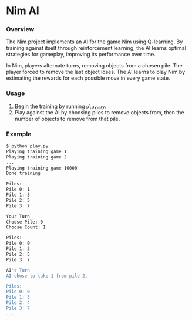 # Nim AI

### Overview
The Nim project implements an AI for the game Nim using Q-learning. By training against itself through reinforcement learning, the AI learns optimal strategies for gameplay, improving its performance over time.

In Nim, players alternate turns, removing objects from a chosen pile. The player forced to remove the last object loses. The AI learns to play Nim by estimating the rewards for each possible move in every game state.

### Usage
1. Begin the training by running `play.py`.
2. Play against the AI by choosing piles to remove objects from, then the number of objects to remove from that pile.

### Example
```bash
$ python play.py
Playing training game 1
Playing training game 2
...
Playing training game 10000
Done training

Piles:
Pile 0: 1
Pile 1: 3
Pile 2: 5
Pile 3: 7

Your Turn
Choose Pile: 0
Choose Count: 1

Piles:
Pile 0: 0
Pile 1: 3
Pile 2: 5
Pile 3: 7

AI's Turn
AI chose to take 1 from pile 2.

Piles:
Pile 0: 0
Pile 1: 3
Pile 2: 4
Pile 3: 7
...
```